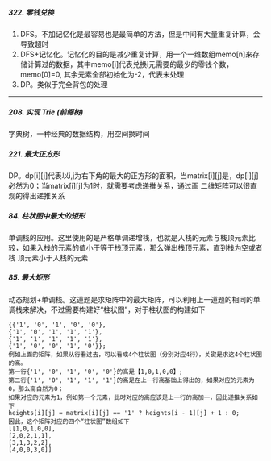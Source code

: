 ##### 322. 零钱兑换

1. DFS。不加记忆化是最容易也是最简单的方法，但是中间有大量重复计算，会导致超时
2. DFS+记忆化。记忆化的目的是减少重复计算，用一个一维数组memo[n]来存储计算过的数据，其中memo[i]代表兑换i元需要的最少的零钱个数，memo[0]=0,
   其余元素全部初始化为-2，代表未处理
3. DP。类似于完全背包的处理

---

#####  208. 实现 Trie (前缀树) 

字典树，一种经典的数据结构，用空间换时间

#####  221. 最大正方形

DP。dp[i][j]代表以i,j为右下角的最大的正方形的面积，当matrix[i][j]是，dp[i][j]必然为0；当matrix[i][j]为1时，就需要考虑递推关系，通过画
二维矩阵可以很直观的得出递推关系

#####  84. 柱状图中最大的矩形

单调栈的应用。这里使用的是严格单调递增栈，也就是入栈的元素与栈顶元素比较，如果入栈的元素的值小于等于栈顶元素，那么弹出栈顶元素，直到栈为空或者栈
顶元素小于入栈的元素

#####  85. 最大矩形

动态规划+单调栈。这道题是求矩阵中的最大矩阵，可以利用上一道题的相同的单调栈来解决，不过需要构建好“柱状图”，对于柱状图的构建如下
```text
{{'1', '0', '1', '0', '0'},
{'1', '0', '1', '1', '1'},
{'1', '1', '1', '1', '1'},
{'1', '0', '0', '1', '0'}};
例如上面的矩阵，如果从行看过去，可以看成4个柱状图（分别对应4行），关键是求这4个柱状图的高。
第一行{'1', '0', '1', '0', '0'}的高是【1,0,1,0,0】;
第二行{'1', '0', '1', '1', '1'}的高是在上一行高基础上得出的，如果对应的元素为0，那么高自然为0；
如果对应的元素为1，例如第一个元素，此时对应的高应该是上一行的高加一，因此递推关系如下
heights[i][j] = matrix[i][j] == '1' ? heights[i - 1][j] + 1 : 0;
因此，这个矩阵对应的四个“柱状图”数组如下
[[1,0,1,0,0],
[2,0,2,1,1],
[3,1,3,2,2],
[4,0,0,3,0]]
```
   
